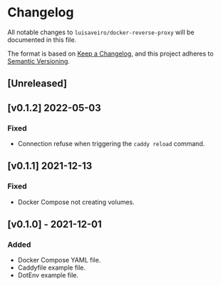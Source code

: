 # Changelog
All notable changes to `luisaveiro/docker-reverse-proxy` will be documented in this file.

The format is based on [Keep a Changelog](https://keepachangelog.com/en/1.0.0/),
and this project adheres to [Semantic Versioning](https://semver.org/spec/v2.0.0.html).

## [Unreleased]

## [v0.1.2] 2022-05-03
### Fixed
- Connection refuse when triggering the `caddy reload` command.

## [v0.1.1] 2021-12-13
### Fixed
- Docker Compose not creating volumes.

## [v0.1.0] - 2021-12-01
### Added
- Docker Compose YAML file.
- Caddyfile example file.
- DotEnv example file.
